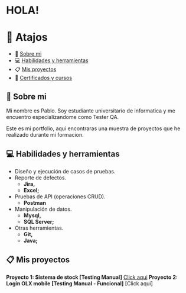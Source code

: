 # **HOLA!**

# :pushpin: Atajos 
- :wave: [Sobre mi](#wave-Sobre-mi)
- :computer: [Habilidades y herramientas](#computer-Habilidades-y-herramientas)
- :clipboard: [Mis proyectos](#clipboard-Mis-proyectos)
- :school: [Certificados y cursos](#school-certificates-and-courses)


## :wave: Sobre mi
Mi nombre es Pablo. Soy estudiante universitario de informatica y me encuentro especializandome como Tester QA.

Este es mi portfolio, aqui encontraras una muestra de proyectos que he realizado durante mi formacion.  

## :computer: Habilidades y herramientas

- Diseño y ejecución de casos de pruebas.
- Reporte de defectos.
  - **Jira,**
  - **Excel;**
- Pruebas de API (operaciones CRUD).
  - **Postman**
- Manipulación de datos.
  - **Mysql,**
  - **SQL Server;**
- Otras herramientas.
  - **Git,**
  - **Java;**


## :clipboard: Mis proyectos

__Proyecto 1: Sistema de stock [Testing Manual]__  [Click aqui](https://github.com/Pablo-n15/Proyecto-sistema-de-stock)
__Proyecto 2: Login OLX mobile [Testing Manual - Funcional]__ [Click aqui]


